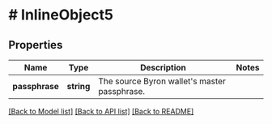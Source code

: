 # # InlineObject5

## Properties

Name | Type | Description | Notes
------------ | ------------- | ------------- | -------------
**passphrase** | **string** | The source Byron wallet&#39;s master passphrase. | 

[[Back to Model list]](../../README.md#documentation-for-models) [[Back to API list]](../../README.md#documentation-for-api-endpoints) [[Back to README]](../../README.md)



